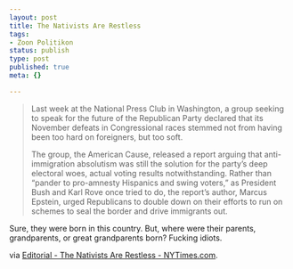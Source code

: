 ```yaml
--- 
layout: post
title: The Nativists Are Restless
tags: 
- Zoon Politikon
status: publish
type: post
published: true
meta: {}

---
```

<blockquote>Last week at the National Press Club in Washington, a group seeking to speak for the future of the Republican Party declared that its November defeats in Congressional races stemmed not from having been too hard on foreigners, but too soft.

The group, the American Cause, released a report arguing that anti-immigration absolutism was still the solution for the party’s deep electoral woes, actual voting results notwithstanding. Rather than “pander to pro-amnesty Hispanics and swing voters,” as President Bush and Karl Rove once tried to do, the report’s author, Marcus Epstein, urged Republicans to double down on their efforts to run on schemes to seal the border and drive immigrants out.</blockquote>
Sure, they were born in this country. But, where were their parents, grandparents, or great grandparents born? Fucking idiots.

via <a href="http://www.nytimes.com/2009/02/01/opinion/01sun1.html">Editorial - The Nativists Are Restless - NYTimes.com</a>.
